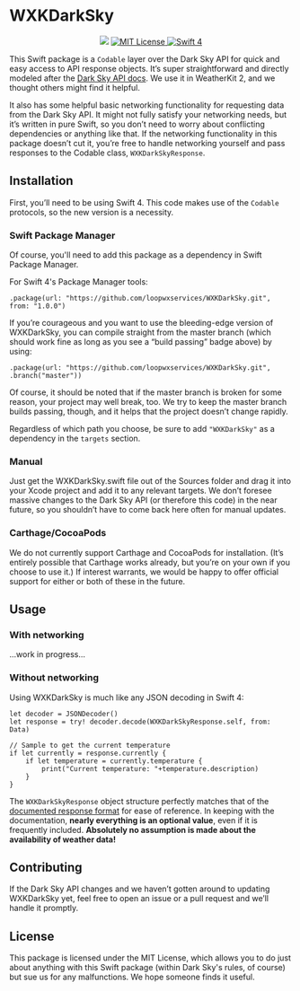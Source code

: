 # WXKDarkSky
<p align="center">
    <a href="https://travis-ci.org/loopwxservices/WXKDarkSky"><img src="https://travis-ci.org/loopwxservices/WXKDarkSky.svg?branch=master"></a>
    <a href="LICENSE">
        <img src="http://img.shields.io/badge/license-MIT-brightgreen.svg" alt="MIT License">
    </a>
    <a href="https://swift.org">
        <img src="http://img.shields.io/badge/swift-4.0-brightgreen.svg" alt="Swift 4">
    </a>
</p>

This Swift package is a `Codable` layer over the Dark Sky API for quick and easy access to API response objects. It’s super straightforward and directly modeled after the [Dark Sky API docs](https://darksky.net/dev/docs/response). We use it in WeatherKit 2, and we thought others might find it helpful.

It also has some helpful basic networking functionality for requesting data from the Dark Sky API. It might not fully satisfy your networking needs, but it’s written in pure Swift, so you don’t need to worry about conflicting dependencies or anything like that. If the networking functionality in this package doesn’t cut it, you’re free to handle networking yourself and pass responses to the Codable class, `WXKDarkSkyResponse`.

## Installation
First, you’ll need to be using Swift 4. This code makes use of the `Codable` protocols, so the new version is a necessity.

### Swift Package Manager
Of course, you'll need to add this package as a dependency in Swift Package Manager.

For Swift 4's Package Manager tools:

    .package(url: "https://github.com/loopwxservices/WXKDarkSky.git", from: "1.0.0")
    
If you’re courageous and you want to use the bleeding-edge version of WXKDarkSky, you can compile straight from the master branch (which should work fine as long as you see a “build passing” badge above) by using:

    .package(url: "https://github.com/loopwxservices/WXKDarkSky.git", .branch("master"))

Of course, it should be noted that if the master branch is broken for some reason, your project may well break, too. We try to keep the master branch builds passing, though, and it helps that the project doesn’t change rapidly.

Regardless of which path you choose, be sure to add `"WXKDarkSky"` as a dependency in the `targets` section.

### Manual
Just get the WXKDarkSky.swift file out of the Sources folder and drag it into your Xcode project and add it to any relevant targets. We don’t foresee massive changes to the Dark Sky API (or therefore this code) in the near future, so you shouldn’t have to come back here often for manual updates.

### Carthage/CocoaPods
We do not currently support Carthage and CocoaPods for installation. (It’s entirely possible that Carthage works already, but you’re on your own if you choose to use it.) If interest warrants, we would be happy to offer official support for either or both of these in the future.

## Usage
### With networking
...work in progress...

### Without networking
Using WXKDarkSky is much like any JSON decoding in Swift 4:

    let decoder = JSONDecoder()
    let response = try! decoder.decode(WXKDarkSkyResponse.self, from: Data)
    
    // Sample to get the current temperature
    if let currently = response.currently {
        if let temperature = currently.temperature {
            print("Current temperature: "+temperature.description)
        }
    }
    
The `WXKDarkSkyResponse` object structure perfectly matches that of the [documented response format](https://darksky.net/dev/docs/response) for ease of reference. In keeping with the documentation, **nearly everything is an optional value**, even if it is frequently included. **Absolutely no assumption is made about the availability of weather data!**

## Contributing
If the Dark Sky API changes and we haven’t gotten around to updating WXKDarkSky yet, feel free to open an issue or a pull request and we’ll handle it promptly.

## License
This package is licensed under the MIT License, which allows you to do just about anything with this Swift package (within Dark Sky's rules, of course) but sue us for any malfunctions. We hope someone finds it useful.
